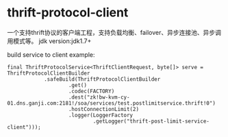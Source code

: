 # thrift-protocol-client
一个支持thrift协议的客户端工程，支持负载均衡、failover、异步连接池、异步调用模式等。
jdk version:jdk1.7+

build service to client example:

	final ThriftProtocolService<ThriftClientRequest, byte[]> serve = ThriftProtocolClientBuilder
				.safeBuild(ThriftProtocolClientBuilder
						.get()
						.codec(FACTORY)
						.dest("zk!bw-kvm-cy-01.dns.ganji.com:2181!/soa/services/test.postlimitservice.thrift!0")
						.hostConnectionLimit(2)
						.logger(LoggerFactory
								.getLogger("thrift-post-limit-service-client")));

